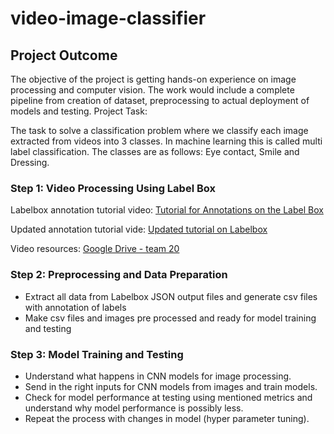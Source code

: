 # video-image-classifier

## Project Outcome

The objective of the project is getting hands-on experience on image processing and computer vision. The work would include a complete pipeline from creation of dataset, preprocessing to actual deployment of models and testing.
Project Task:

The task to solve a classification problem where we classify each image extracted from videos into 3 classes. In machine learning this is called multi label classification. The classes are as follows: Eye contact, Smile and Dressing.

### Step 1: Video Processing Using Label Box

Labelbox annotation tutorial video: [Tutorial for Annotations on the Label Box](https://www.loom.com/share/d4b2dafb3d0540f3978b94041fa7eac4?sid=1d2f0a3e-c1ef-45db-9a58-11d46f81f0e8)

Updated annotation tutorial vide: [Updated tutorial on Labelbox](https://www.loom.com/share/80659a5072d84c6e84638f26a48aaa6d?sid=6389c2cf-673b-40ea-b8ec-3580c40260db)

Video resources: [Google Drive - team 20](https://drive.google.com/drive/folders/1-FH8hSZtgNoeYepdiPfKJgwg3Ji6t9NL)

### Step 2: Preprocessing and Data Preparation

- Extract all data from Labelbox JSON output files and generate csv files with annotation of labels
- Make csv files and images pre processed and ready for model training and testing

### Step 3: Model Training and Testing

- Understand what happens in CNN models for image processing.
- Send in the right inputs for CNN models from images and train models.
- Check for model performance at testing using mentioned metrics and understand why model performance is possibly less.
- Repeat the process with changes in model (hyper parameter tuning).
